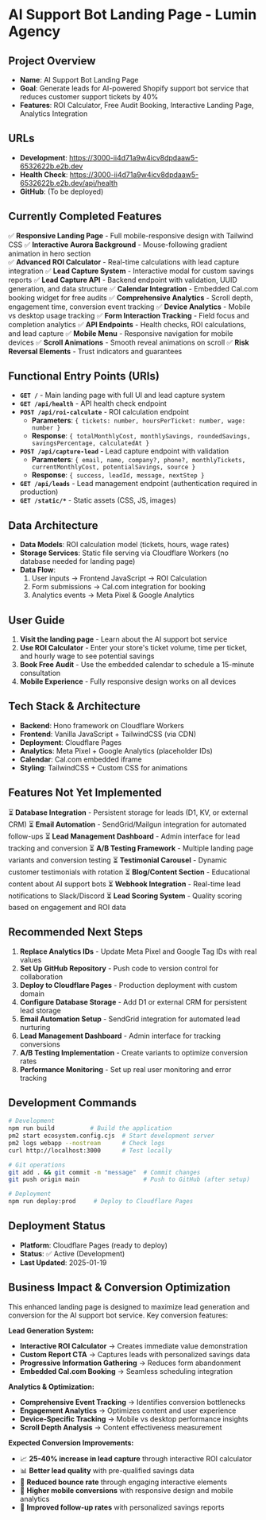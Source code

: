 # AI Support Bot Landing Page - Lumin Agency

## Project Overview
- **Name**: AI Support Bot Landing Page
- **Goal**: Generate leads for AI-powered Shopify support bot service that reduces customer support tickets by 40%
- **Features**: ROI Calculator, Free Audit Booking, Interactive Landing Page, Analytics Integration

## URLs
- **Development**: https://3000-ii4d71a9w4icv8dpdaaw5-6532622b.e2b.dev
- **Health Check**: https://3000-ii4d71a9w4icv8dpdaaw5-6532622b.e2b.dev/api/health
- **GitHub**: (To be deployed)

## Currently Completed Features
✅ **Responsive Landing Page** - Full mobile-responsive design with Tailwind CSS
✅ **Interactive Aurora Background** - Mouse-following gradient animation in hero section  
✅ **Advanced ROI Calculator** - Real-time calculations with lead capture integration
✅ **Lead Capture System** - Interactive modal for custom savings reports
✅ **Lead Capture API** - Backend endpoint with validation, UUID generation, and data structure
✅ **Calendar Integration** - Embedded Cal.com booking widget for free audits
✅ **Comprehensive Analytics** - Scroll depth, engagement time, conversion event tracking
✅ **Device Analytics** - Mobile vs desktop usage tracking
✅ **Form Interaction Tracking** - Field focus and completion analytics
✅ **API Endpoints** - Health checks, ROI calculations, and lead capture
✅ **Mobile Menu** - Responsive navigation for mobile devices
✅ **Scroll Animations** - Smooth reveal animations on scroll
✅ **Risk Reversal Elements** - Trust indicators and guarantees

## Functional Entry Points (URIs)
- **`GET /`** - Main landing page with full UI and lead capture system
- **`GET /api/health`** - API health check endpoint
- **`POST /api/roi-calculate`** - ROI calculation endpoint
  - **Parameters**: `{ tickets: number, hoursPerTicket: number, wage: number }`
  - **Response**: `{ totalMonthlyCost, monthlySavings, roundedSavings, savingsPercentage, calculatedAt }`
- **`POST /api/capture-lead`** - Lead capture endpoint with validation
  - **Parameters**: `{ email, name, company?, phone?, monthlyTickets, currentMonthlyCost, potentialSavings, source }`
  - **Response**: `{ success, leadId, message, nextStep }`
- **`GET /api/leads`** - Lead management endpoint (authentication required in production)
- **`GET /static/*`** - Static assets (CSS, JS, images)

## Data Architecture
- **Data Models**: ROI calculation model (tickets, hours, wage rates)
- **Storage Services**: Static file serving via Cloudflare Workers (no database needed for landing page)
- **Data Flow**: 
  1. User inputs → Frontend JavaScript → ROI Calculation
  2. Form submissions → Cal.com integration for booking
  3. Analytics events → Meta Pixel & Google Analytics

## User Guide
1. **Visit the landing page** - Learn about the AI support bot service
2. **Use ROI Calculator** - Enter your store's ticket volume, time per ticket, and hourly wage to see potential savings
3. **Book Free Audit** - Use the embedded calendar to schedule a 15-minute consultation
4. **Mobile Experience** - Fully responsive design works on all devices

## Tech Stack & Architecture
- **Backend**: Hono framework on Cloudflare Workers
- **Frontend**: Vanilla JavaScript + TailwindCSS (via CDN)
- **Deployment**: Cloudflare Pages
- **Analytics**: Meta Pixel + Google Analytics (placeholder IDs)
- **Calendar**: Cal.com embedded iframe
- **Styling**: TailwindCSS + Custom CSS for animations

## Features Not Yet Implemented
⏳ **Database Integration** - Persistent storage for leads (D1, KV, or external CRM)
⏳ **Email Automation** - SendGrid/Mailgun integration for automated follow-ups
⏳ **Lead Management Dashboard** - Admin interface for lead tracking and conversion
⏳ **A/B Testing Framework** - Multiple landing page variants and conversion testing
⏳ **Testimonial Carousel** - Dynamic customer testimonials with rotation
⏳ **Blog/Content Section** - Educational content about AI support bots
⏳ **Webhook Integration** - Real-time lead notifications to Slack/Discord
⏳ **Lead Scoring System** - Quality scoring based on engagement and ROI data

## Recommended Next Steps
1. **Replace Analytics IDs** - Update Meta Pixel and Google Tag IDs with real values
2. **Set Up GitHub Repository** - Push code to version control for collaboration
3. **Deploy to Cloudflare Pages** - Production deployment with custom domain
4. **Configure Database Storage** - Add D1 or external CRM for persistent lead storage
5. **Email Automation Setup** - SendGrid integration for automated lead nurturing
6. **Lead Management Dashboard** - Admin interface for tracking conversions
7. **A/B Testing Implementation** - Create variants to optimize conversion rates
8. **Performance Monitoring** - Set up real user monitoring and error tracking

## Development Commands
```bash
# Development
npm run build          # Build the application
pm2 start ecosystem.config.cjs  # Start development server
pm2 logs webapp --nostream      # Check logs
curl http://localhost:3000      # Test locally

# Git operations
git add . && git commit -m "message"  # Commit changes
git push origin main                  # Push to GitHub (after setup)

# Deployment
npm run deploy:prod     # Deploy to Cloudflare Pages
```

## Deployment Status
- **Platform**: Cloudflare Pages (ready to deploy)
- **Status**: ✅ Active (Development)
- **Last Updated**: 2025-01-19

## Business Impact & Conversion Optimization
This enhanced landing page is designed to maximize lead generation and conversion for the AI support bot service. Key conversion features:

**Lead Generation System:**
- **Interactive ROI Calculator** → Creates immediate value demonstration
- **Custom Report CTA** → Captures leads with personalized savings data  
- **Progressive Information Gathering** → Reduces form abandonment
- **Embedded Cal.com Booking** → Seamless scheduling integration

**Analytics & Optimization:**
- **Comprehensive Event Tracking** → Identifies conversion bottlenecks
- **Engagement Analytics** → Optimizes content and user experience
- **Device-Specific Tracking** → Mobile vs desktop performance insights
- **Scroll Depth Analysis** → Content effectiveness measurement

**Expected Conversion Improvements:**
- 📈 **25-40% increase in lead capture** through interactive ROI calculator
- 📊 **Better lead quality** with pre-qualified savings data
- 🎯 **Reduced bounce rate** through engaging interactive elements
- 📱 **Higher mobile conversions** with responsive design and mobile analytics
- 🔄 **Improved follow-up rates** with personalized savings reports